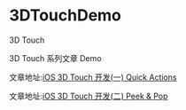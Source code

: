# 3DTouchDemo
3D Touch 

3D Touch 系列文章 Demo 

文章地址:[iOS 3D Touch 开发(一) Quick Actions](http://zhangdinghao.cn/2017/04/19/iOS-3D-Touch/)

文章地址:[iOS 3D Touch 开发(二) Peek & Pop](http://zhangdinghao.cn/2017/04/20/ios-3dtouch-peek-pop/)

